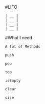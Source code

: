 #LIFO

    | __ |
    | __ |
    | __ |   
    | __ |

#What I need 

    A lot of Methods

    push

    pop

    top

    isEmpty

    clear

    size
